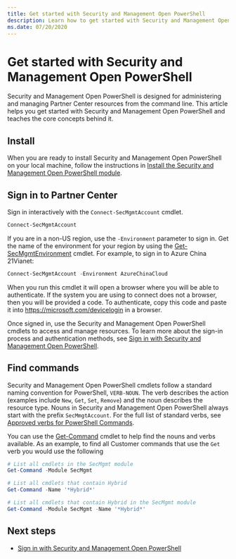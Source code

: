 ```yaml
---
title: Get started with Security and Management Open PowerShell
description: Learn how to get started with Security and Management Open PowerShell.
ms.date: 07/20/2020
---
```


# Get started with Security and Management Open PowerShell

Security and Management Open PowerShell is designed for administering and managing Partner Center resources from the command line. This article helps you get started with Security and Management Open PowerShell and teaches the core concepts behind it.

## Install

When you are ready to install Security and Management Open PowerShell on your local machine, follow the instructions in [Install the Security and Management Open PowerShell module](install.md).

## Sign in to Partner Center

Sign in interactively with the `Connect-SecMgmtAccount` cmdlet.

```powershell
Connect-SecMgmtAccount
```

If you are in a non-US region, use the `-Environment` parameter to sign in. Get the name of the environment for your region by using
the [Get-SecMgmtEnvironment](/powershell/module/secmgmt/get-secmgmtenvironment) cmdlet. For example, to sign in to Azure China 21Vianet:

```powershell
Connect-SecMgmtAccount -Environment AzureChinaCloud
```

When you run this cmdlet it will open a browser where you will be able to authenticate. If the system you are using to connect does not a browser, then you will be provided a code. To authenticate, copy this code and paste it into <https://microsoft.com/devicelogin> in a browser.

Once signed in, use the Security and Management Open PowerShell cmdlets to access and manage resources. To learn more about the sign-in process and authentication methods, see [Sign in with Security and Management Open PowerShell](authenticate.md).

## Find commands

Security and Management Open PowerShell cmdlets follow a standard naming convention for PowerShell, `VERB-NOUN`. The verb describes the action (examples include `New`, `Get`, `Set`, `Remove`) and the noun describes the resource type. Nouns in Security and Management Open PowerShell always start with the prefix `SecMmgtAccount`. For the full list of standard verbs, see [Approved verbs for PowerShell Commands](/powershell/developer/cmdlet/approved-verbs-for-windows-powershell-commands).

You can use the [Get-Command](/powershell/module/microsoft.powershell.core/get-command) cmdlet to help find the nouns and verbs available. As an example, to find all Customer commands that use the `Get` verb you would use the following

```powershell
# List all cmdlets in the SecMgmt module
Get-Command -Module SecMgmt

# List all cmdlets that contain Hybrid
Get-Command -Name '*Hybrid*'

# List all cmdlets that contain Hybrid in the SecMgmt module
Get-Command -Module SecMgmt -Name '*Hybrid*'
```

## Next steps

* [Sign in with Security and Management Open PowerShell](authenticate.md)
